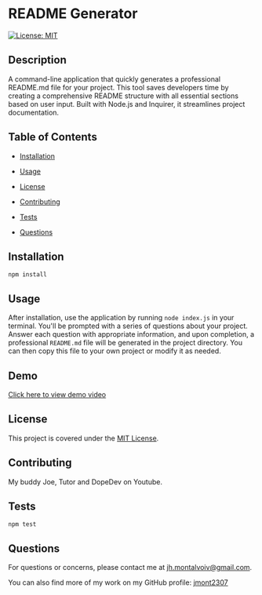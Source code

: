 # README Generator
  
  [![License: MIT](https://img.shields.io/badge/License-MIT-yellow.svg)](https://opensource.org/licenses/MIT)
  
  ## Description
  
  A command-line application that quickly generates a professional README.md file for your project. This tool saves developers time by creating a comprehensive README structure with all essential sections based on user input. Built with Node.js and Inquirer, it streamlines project documentation.
  
  ## Table of Contents
  
  - [Installation](#installation)
  - [Usage](#usage)
  - [License](#license)

  - [Contributing](#contributing)
  - [Tests](#tests)
  - [Questions](#questions)
  
  ## Installation
  
  ```
  npm install
  ```
  
  ## Usage
  
  After installation, use the application by running `node index.js` in your terminal. You'll be prompted with a series of questions about your project. Answer each question with appropriate information, and upon completion, a professional `README.md` file will be generated in the project directory. You can then copy this file to your own project or modify it as needed.

  ## Demo
  [Click here to view demo video](https://app.screencastify.com/v3/watch/f05lyhveqBNhVTTvClWm)
  
  ## License
  
  This project is covered under the [MIT License](https://opensource.org/licenses/MIT).
  
  ## Contributing
  
  My buddy Joe, Tutor and DopeDev on Youtube.
  
  ## Tests
  
  ```
  npm test
  ```
  
  ## Questions
  
  For questions or concerns, please contact me at [jh.montalvoiv@gmail.com](mailto:jh.montalvoiv@gmail.com).
  
  You can also find more of my work on my GitHub profile: [jmont2307](https://github.com/jmont2307)
  